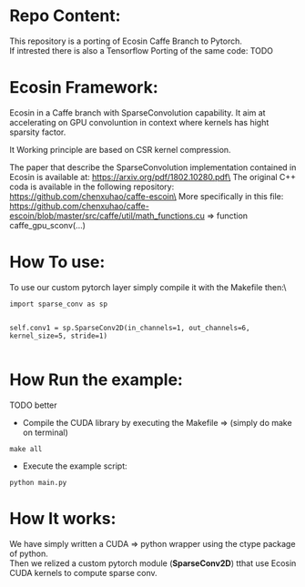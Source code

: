 # Repo Content:

This repository is a porting of Ecosin Caffe Branch to Pytorch.\
If intrested there is also a Tensorflow Porting of the same code: TODO

# Ecosin Framework:

Ecosin in a Caffe branch with SparseConvolution capability.
It aim at accelerating on GPU convoluntion in context where kernels has hight sparsity factor.

It Working principle are based on CSR kernel compression.

The paper that describe the SparseConvolution implementation contained in Ecosin is available at: https://arxiv.org/pdf/1802.10280.pdf\
The original C++ coda is available in the following repository:\
https://github.com/chenxuhao/caffe-escoin\
More specifically in this file: https://github.com/chenxuhao/caffe-escoin/blob/master/src/caffe/util/math_functions.cu => function caffe_gpu_sconv(...)
# How To use:
To use our custom pytorch layer simply compile it with the Makefile then:\
```
import sparse_conv as sp


self.conv1 = sp.SparseConv2D(in_channels=1, out_channels=6, kernel_size=5, stride=1)
       
```


# How Run the example:
TODO better

- Compile the CUDA library by executing the Makefile => (simply do make on terminal)
```
make all
```
- Execute the example script:
```
python main.py
```

# How It works:

We have simply written a CUDA => python wrapper using the ctype package of python.\
Then we relized a custom pytorch module (**SparseConv2D**) tthat use Ecosin CUDA kernels to compute sparse conv.